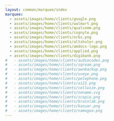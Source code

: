 ```yaml
---
layout: common/marquee/index
marquee:
  - assets/images/home/clients/google.png
  - assets/images/home/clients/walmart.png
  - assets/images/home/clients/qualcomm.png
  - assets/images/home/clients/cognyte.png
  - assets/images/home/clients/orbs.png
  - assets/images/home/clients/altshuler.png
  - assets/images/home/clients/amdocs-logo.png
  - assets/images/home/clients/applied.png
  - assets/images/home/clients/digibank.png
#   - assets/images/home/clients/audiocodes.png
#   - assets/images/home/clients/sqream.png
#   - assets/images/home/clients/ownbackup.png
#   - assets/images/home/clients/uveye.png
#   - assets/images/home/clients/pelephone.png
#   - assets/images/home/clients/ai21.png
#   - assets/images/home/clients/cellwize.png
#   - assets/images/home/clients/noname.svg
#   - assets/images/home/clients/scopio.png
#   - assets/images/home/clients/brainlab.png
#   - assets/images/home/clients/kazuar.png
#   - assets/images/home/clients/namogoo.png
---
```

